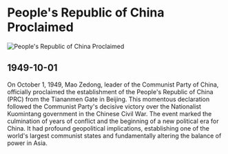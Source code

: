 # People's Republic of China Proclaimed

![People's Republic of China Proclaimed](https://upload.wikimedia.org/wikipedia/commons/thumb/8/85/Mao_Proclaiming_New_China.JPG/640px-Mao_Proclaiming_New_China.JPG)

## 1949-10-01

On October 1, 1949, Mao Zedong, leader of the Communist Party of China, officially proclaimed the establishment of the People's Republic of China (PRC) from the Tiananmen Gate in Beijing. This momentous declaration followed the Communist Party's decisive victory over the Nationalist Kuomintang government in the Chinese Civil War. The event marked the culmination of years of conflict and the beginning of a new political era for China. It had profound geopolitical implications, establishing one of the world's largest communist states and fundamentally altering the balance of power in Asia.